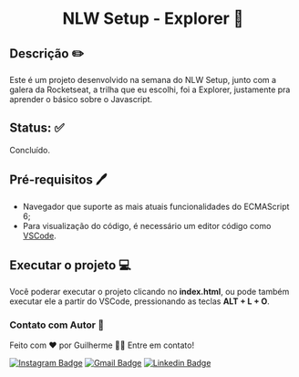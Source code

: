 # <p align="center"> NLW Setup - Explorer 🏃 </p>

## Descrição ✏️

Este é um projeto desenvolvido na semana do NLW Setup, junto com a galera da Rocketseat, a trilha que eu escolhi, foi a Explorer, justamente pra aprender o básico sobre o Javascript.



## Status: ✅

Concluído.



## Pré-requisitos 🖊️

- Navegador que suporte as mais atuais funcionalidades do ECMAScript 6;
- Para visualização do código, é necessário um editor código como <a href="https://code.visualstudio.com/">VSCode</a>.



## Executar o projeto 💻

Você poderar executar o projeto clicando no <strong>index.html</strong>, ou pode também executar ele a partir do VSCode, pressionando as teclas <strong>ALT + L + O</strong>.



### Contato com Autor 📩

Feito com ❤️ por Guilherme 👋🏽 Entre em contato!

[![Instagram Badge](https://img.shields.io/badge/@nastyboygui-E4405F?style=for-the-badge&logo=instagram&logoColor=white&link=https://www.instagram.com/nastyboygui/)](https://www.instagram.com/nastyboygui/) [![Gmail Badge](https://img.shields.io/badge/guilhermesouzadossantos11@gmail.com-D14836?style=for-the-badge&logo=gmail&logoColor=white&link=mailto:guilhermesouzadossantos11@gmail.com)](mailto:guilhermesouzadossantos11@gmail.com) [![Linkedin Badge](https://img.shields.io/badge/Guilherme-0077B5?style=for-the-badge&logo=linkedin&logoColor=white&link=https://www.linkedin.com/in/guilhermesouzadossantos/)](https://www.linkedin.com/in/guilhermesouzadossantos/) 